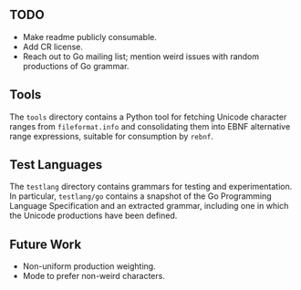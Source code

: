 TODO
----
 - Make readme publicly consumable.
 - Add CR license.
 - Reach out to Go mailing list; mention weird issues with random
   productions of Go grammar.

Tools
-----
The `tools` directory contains a Python tool for fetching Unicode
character ranges from `fileformat.info` and consolidating them into EBNF
alternative range expressions, suitable for consumption by `rebnf`.

Test Languages
--------------
The `testlang` directory contains grammars for testing and
experimentation.  In particular, `testlang/go` contains a snapshot of
the Go Programming Language Specification and an extracted grammar,
including one in which the Unicode productions have been defined.

Future Work
-----------
 - Non-uniform production weighting.
 - Mode to prefer non-weird characters.
